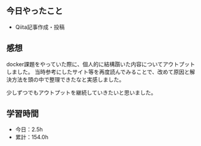 ## 今日やったこと
- Qiita記事作成・投稿

## 感想
docker課題をやっていた際に、個人的に結構躓いた内容についてアウトプットしました。
当時参考にしたサイト等を再度読んでみることで、改めて原因と解決方法を頭の中で整理できたなと実感しました。

少しずつでもアウトプットを継続していきたいと思いました。

## 学習時間
- 今日：2.5h
- 累計：154.0h
